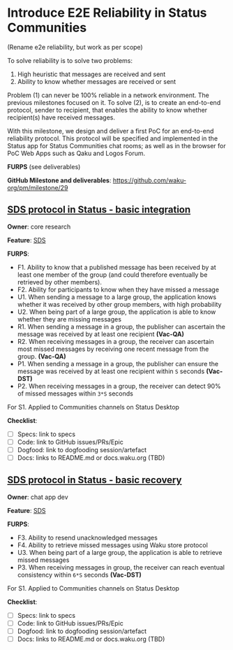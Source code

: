 # Introduce E2E Reliability in Status Communities

(Rename e2e reliability, but work as per scope)

To solve reliability is to solve two problems:

1. High heuristic that messages are received and sent
2. Ability to know whether messages are received or sent

Problem (1) can never be 100% reliable in a network environment. The previous milestones focused on it.
To solve (2), is to create an end-to-end protocol, sender to recipient, that enables the ability to know whether recipient(s) have received messages.

With this milestone, we design and deliver a first PoC for an end-to-end reliability protocol.
This protocol will be specified and implemented in the Status app for Status Communities chat rooms;
as well as in the browser for PoC Web Apps such as Qaku and Logos Forum.

**FURPS** (see deliverables)

**GitHub Milestone and deliverables**: https://github.com/waku-org/pm/milestone/29

## [SDS protocol in Status - basic integration](https://github.com/waku-org/pm/issues/194)

**Owner**: core research

**Feature**: [SDS](/FURPS/application/sds.md)

**FURPS**:
- F1. Ability to know that a published message has been received by at least one member of the group (and could therefore eventually be retrieved by other members).
- F2. Ability for participants to know when they have missed a message
- U1. When sending a message to a large group, the application knows whether it was received by other group members, with high probability
- U2. When being part of a large group, the application is able to know whether they are missing messages
- R1. When sending a message in a group, the publisher can ascertain the message was received by at least one recipient **(Vac-QA)**
- R2. When receiving messages in a group, the receiver can ascertain most missed messages by receiving one recent message from the group. **(Vac-QA)**
- P1. When sending a message in a group, the publisher can ensure the message was received by at least one recipient within `S` seconds **(Vac-DST)**
- P2. When receiving messages in a group, the receiver can detect 90% of missed messages within `3*S` seconds

For S1. Applied to Communities channels on Status Desktop

**Checklist**:
- [ ] Specs: link to specs
- [ ] Code: link to GitHub issues/PRs/Epic
- [ ] Dogfood: link to dogfooding session/artefact
- [ ] Docs: links to README.md or docs.waku.org (TBD)

## [SDS protocol in Status - basic recovery]()

**Owner**: chat app dev

**Feature**: [SDS](/FURPS/application/sds.md)

**FURPS**:
- F3. Ability to resend unacknowledged messages
- F4. Ability to retrieve missed messages using Waku store protocol
- U3. When being part of a large group, the application is able to retrieve missed messages
- P3. When receiving messages in group, the receiver can reach eventual consistency within `6*S` seconds **(Vac-DST)**

For S1. Applied to Communities channels on Status Desktop

**Checklist**:
- [ ] Specs: link to specs
- [ ] Code: link to GitHub issues/PRs/Epic
- [ ] Dogfood: link to dogfooding session/artefact
- [ ] Docs: links to README.md or docs.waku.org (TBD)
